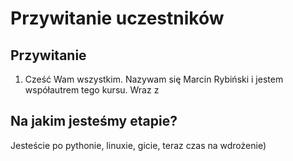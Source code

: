 #  Przywitanie uczestników



## Przywitanie

1. Cześć Wam wszystkim. Nazywam się Marcin Rybiński i jestem współautrem tego kursu. Wraz z 

## Na jakim jesteśmy etapie? 

Jesteście po pythonie, linuxie, gicie, teraz czas na wdrożenie)
